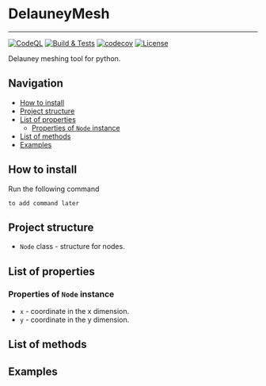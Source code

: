 # DelauneyMesh

<hr>

[![CodeQL](https://github.com/jmrenier13/DelauneyMesh/actions/workflows/codeql.yml/badge.svg)](https://github.com/jmrenier13/DelauneyMesh/actions/workflows/codeql.yml)
[![Build & Tests](https://github.com/jmrenier13/DelauneyMesh/actions/workflows/build-tests.yml/badge.svg)](https://github.com/jmrenier13/DelauneyMesh/actions/workflows/build-tests.yml)
[![codecov](https://codecov.io/gh/jmrenier13/DelauneyMesh/branch/main/graph/badge.svg?token=THJ84SUYUT)](https://codecov.io/gh/jmrenier13/DelauneyMesh)
[![License](https://img.shields.io/badge/license-BSD-green)](https://github.com/jmrenier13/DelauneyMesh/blob/main/LICENSE)

Delauney meshing tool for python.

## Navigation

- [How to install](#how-to-install)
- [Project structure](#project-structure)
- [List of properties](#list-of-properties)
    - [Properties of `Node` instance](#properties-of-node-instance)
- [List of methods](#list-of-methods)
- [Examples](#examples)

## How to install

Run the following command

```shell
to add command later
```

## Project structure

* `Node` class - structure for nodes.

## List of properties

### Properties of `Node` instance

* `x` - coordinate in the x dimension.
* `y` - coordinate in the y dimension.

## List of methods

## Examples

